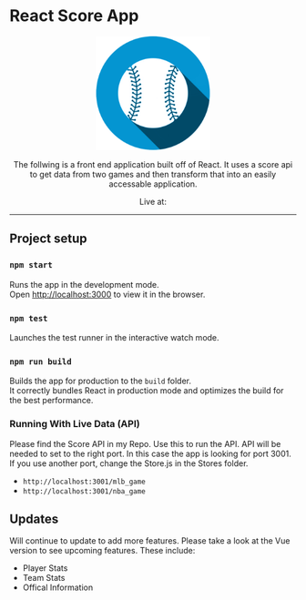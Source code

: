 # React Score App
<div align="center">
    <img src="public\logo.png" width="200">
</div>
<p></p>
<div align="center">
The follwing is a front end application built off of React.  It uses a score api to get data from two games and then transform that into an easily accessable application. 
</div>

<p></p>
<div align="center">
Live at:
</div>


---

## Project setup

### `npm start`

Runs the app in the development mode.\
Open [http://localhost:3000](http://localhost:3000) to view it in the browser.


### `npm test`

Launches the test runner in the interactive watch mode.

### `npm run build`

Builds the app for production to the `build` folder.\
It correctly bundles React in production mode and optimizes the build for the best performance.

### Running With Live Data (API)

Please find the Score API in my Repo.  Use this to run the API.  API will be needed to set to the right port.  In this case the app is looking for port 3001.  If you use another port, change the Store.js in the Stores folder.

- ```http://localhost:3001/mlb_game```
- ```http://localhost:3001/nba_game```


## Updates
Will continue to update to add more features.  Please take a look at the Vue version to see upcoming features.  These include:

- Player Stats
- Team Stats
- Offical Information
